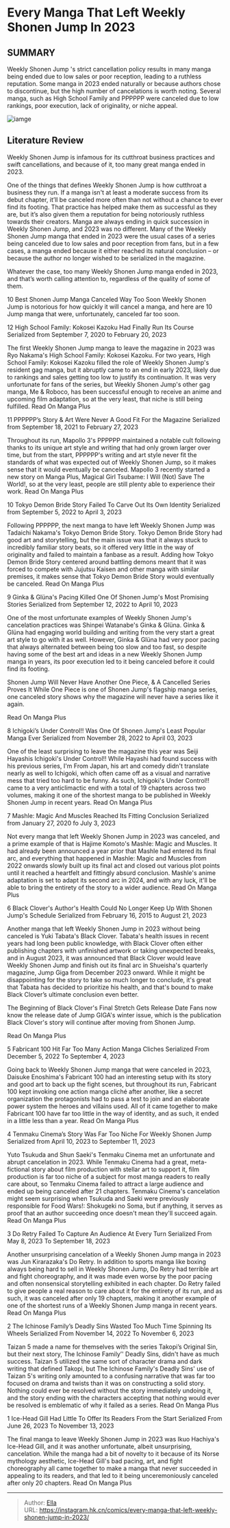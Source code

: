 # Every Manga That Left Weekly Shonen Jump In 2023


## SUMMARY 


Weekly Shonen Jump
&#39;s strict cancellation policy results in many manga being ended due to low sales or poor reception, leading to a ruthless reputation. 
 Some manga in 2023 ended naturally or because authors chose to discontinue, but the high number of cancelations is worth noting. 
 Several manga, such as 
High School Family
 and 
PPPPPP
 were canceled due to low rankings, poor execution, lack of originality, or niche appeal. 

![iamge](https://static1.srcdn.com/wordpress/wp-content/uploads/2023/12/ginka-gluna-black-clover-ichigokis-under-control.jpg)

## Literature Review

Weekly Shonen Jump is infamous for its cutthroat business practices and swift cancellations, and because of it, too many great manga ended in 2023.




One of the things that defines Weekly Shonen Jump is how cutthroat a business they run. If a manga isn&#39;t at least a moderate success from its debut chapter, it’ll be canceled more often than not without a chance to ever find its footing. That practice has helped make them as successful as they are, but it’s also given them a reputation for being notoriously ruthless towards their creators.
Manga are always ending in quick succession in Weekly Shonen Jump, and 2023 was no different. Many of the Weekly Shonen Jump manga that ended in 2023 were the usual cases of a series being canceled due to low sales and poor reception from fans, but in a few cases, a manga ended because it either reached its natural conclusion – or because the author no longer wished to be serialized in the magazine.
        

Whatever the case, too many Weekly Shonen Jump manga ended in 2023, and that’s worth calling attention to, regardless of the quality of some of them.
            
 
 10 Best Shonen Jump Manga Canceled Way Too Soon 
Weekly Shonen Jump is notorious for how quickly it will cancel a manga, and here are 10 Jump manga that were, unfortunately, canceled far too soon.












 








 12  High School Family: Kokosei Kazoku Had Finally Run Its Course 
Serialized from September 7, 2020 to February 20, 2023
        

The first Weekly Shonen Jump manga to leave the magazine in 2023 was Ryo Nakama&#39;s High School Family: Kokosei Kazoku. For two years, High School Family: Kokosei Kazoku filled the role of Weekly Shonen Jump&#39;s resident gag manga, but it abruptly came to an end in early 2023, likely due to rankings and sales getting too low to justify its continuation. It was very unfortunate for fans of the series, but Weekly Shonen Jump&#39;s other gag manga, Me &amp; Roboco, has been successful enough to receive an anime and upcoming film adaptation, so at the very least, that niche is still being fulfilled.
Read On Manga Plus





 11  PPPPPP’s Story &amp; Art Were Never A Good Fit For the Magazine 
Serialized from September 18, 2021 to February 27, 2023
        

 Throughout its run, Mapollo 3&#39;s PPPPPP maintained a notable cult following thanks to its unique art style and writing that had only grown larger over time, but from the start, PPPPPP&#39;s writing and art style never fit the standards of what was expected out of Weekly Shonen Jump, so it makes sense that it would eventually be canceled. Mapollo 3 recently started a new story on Manga Plus, Magical Girl Tsubame: I Will (Not) Save The World!, so at the very least, people are still plenty able to experience their work.
Read On Manga Plus





 10  Tokyo Demon Bride Story Failed To Carve Out Its Own Identity 
Serialized from September 5, 2022 to April 3, 2023
        

Following PPPPPP, the next manga to have left Weekly Shonen Jump was Tadaichi Nakama&#39;s Tokyo Demon Bride Story. Tokyo Demon Bride Story had good art and storytelling, but the main issue was that it always stuck to incredibly familiar story beats, so it offered very little in the way of originality and failed to maintain a fanbase as a result. Adding how Tokyo Demon Bride Story centered around battling demons meant that it was forced to compete with Jujutsu Kaisen and other manga with similar premises, it makes sense that Tokyo Demon Bride Story would eventually be canceled.
Read On Manga Plus





 9  Ginka &amp; Glüna&#39;s Pacing Killed One Of Shonen Jump&#39;s Most Promising Stories 
Serialized from September 12, 2022 to April 10, 2023


 







One of the most unfortunate examples of Weekly Shonen Jump&#39;s cancelation practices was Shinpei Watanabe&#39;s Ginka &amp; Glüna. Ginka &amp; Glüna had engaging world building and writing from the very start a great art style to go with it as well. However, Ginka &amp; Glüna had very poor pacing that always alternated between being too slow and too fast, so despite having some of the best art and ideas in a new Weekly Shonen Jump manga in years, its poor execution led to it being canceled before it could find its footing.
            
 
 Shonen Jump Will Never Have Another One Piece, &amp; A Cancelled Series Proves It 
While One Piece is one of Shonen Jump&#39;s flagship manga series, one canceled story shows why the magazine will never have a series like it again.



Read On Manga Plus





 8  Ichigoki’s Under Control!! Was One Of Shonen Jump&#39;s Least Popular Manga Ever 
Serialized from November 28, 2022 to April 03, 2023
        

One of the least surprising to leave the magazine this year was Seiji Hayashis Ichigoki&#39;s Under Control!! While Hayashi had found success with his previous series, I&#39;m From Japan, his art and comedy didn&#39;t translate nearly as well to Ichigoki, which often came off as a visual and narrative mess that tried too hard to be funny. As such, Ichigoki&#39;s Under Control!! came to a very anticlimactic end with a total of 19 chapters across two volumes, making it one of the shortest manga to be published in Weekly Shonen Jump in recent years.
Read On Manga Plus





 7  Mashle: Magic And Muscles Reached Its Fitting Conclusion 
Serialized from January 27, 2020 fo July 3, 2023


 







Not every manga that left Weekly Shonen Jump in 2023 was canceled, and a prime example of that is Hajime Komoto&#39;s Mashle: Magic and Muscles. It had already been announced a year prior that Mashle had entered its final arc, and everything that happened in Mashle: Magic and Muscles from 2022 onwards slowly built up its final act and closed out various plot points until it reached a heartfelt and fittingly absurd conclusion. Mashle&#39;s anime adaptation is set to adapt its second arc in 2024, and with any luck, it&#39;ll be able to bring the entirety of the story to a wider audience.
Read On Manga Plus





 6  Black Clover&#39;s Author&#39;s Health Could No Longer Keep Up With Shonen Jump&#39;s Schedule 
Serialized from February 16, 2015 to August 21, 2023


 







Another manga that left Weekly Shonen Jump in 2023 without being canceled is Yuki Tabata&#39;s Black Clover. Tabata&#39;s health issues in recent years had long been public knowledge, with Black Clover often either publishing chapters with unfinished artwork or taking unexpected breaks, and in August 2023, it was announced that Black Clover would leave Weekly Shonen Jump and finish out its final arc in Shueisha&#39;s quarterly magazine, Jump Giga from December 2023 onward. While it might be disappointing for the story to take so much longer to conclude, it&#39;s great that Tabata has decided to prioritize his health, and that&#39;s bound to make Black Clover’s ultimate conclusion even better.
            
 
 The Beginning of Black Clover&#39;s Final Stretch Gets Release Date 
Fans now know the release date of Jump GIGA&#39;s winter issue, which is the publication Black Clover&#39;s story will continue after moving from Shonen Jump.



Read On Manga Plus





 5  Fabricant 100 Hit Far Too Many Action Manga Cliches 
Serialized From December 5, 2022 To September 4, 2023
        

Going back to Weekly Shonen Jump manga that were canceled in 2023, Daisuke Enoshima&#39;s Fabricant 100 had an interesting setup with its story and good art to back up the fight scenes, but throughout its run, Fabricant 100 kept invoking one action manga cliché after another, like a secret organization the protagonists had to pass a test to join and an elaborate power system the heroes and villains used. All of it came together to make Fabricant 100 have far too little in the way of identity, and as such, it ended in a little less than a year.
Read On Manga Plus





 4  Tenmaku Cinema’s Story Was Far Too Niche For Weekly Shonen Jump 
Serialized from April 10, 2023 to September 11, 2023
        

 Yuto Tsukuda and Shun Saeki&#39;s Tenmaku Cinema met an unfortunate and abrupt cancelation in 2023. While Tenmaku Cinema had a great, meta-fictional story about film production with stellar art to support it, film production is far too niche of a subject for most manga readers to really care about, so Tenmaku Cinema failed to attract a large audience and ended up being canceled after 21 chapters. Tenmaku Cinema&#39;s cancelation might seem surprising when Tsukuda and Saeki were previously responsible for Food Wars!: Shokugeki no Soma, but if anything, it serves as proof that an author succeeding once doesn&#39;t mean they&#39;ll succeed again.
Read On Manga Plus





 3  Do Retry Failed To Capture An Audience At Every Turn 
Serialized From May 8, 2023 To September 18, 2023
        

Another unsurprising cancelation of a Weekly Shonen Jump manga in 2023 was Jun Kirarazaka&#39;s Do Retry. In addition to sports manga like boxing always being hard to sell in Weekly Shonen Jump, Do Retry had terrible art and fight choreography, and it was made even worse by the poor pacing and often nonsensical storytelling exhibited in each chapter. Do Retry failed to give people a real reason to care about it for the entirety of its run, and as such, it was canceled after only 19 chapters, making it another example of one of the shortest runs of a Weekly Shonen Jump manga in recent years.
Read On Manga Plus





 2  The Ichinose Family’s Deadly Sins Wasted Too Much Time Spinning Its Wheels 
Serialized From November 14, 2022 To November 6, 2023
        

Taizan 5 made a name for themselves with the series Takopi’s Original Sin, but their next story, The Ichinose Family’&#39; Deadly Sins, didn&#39;t have as much success. Taizan 5 utilized the same sort of character drama and dark writing that defined Takopi, but The Ichinose Family&#39;s Deadly Sins&#39; use of Taizan 5&#39;s writing only amounted to a confusing narrative that was far too focused on drama and twists than it was on constructing a solid story. Nothing could ever be resolved without the story immediately undoing it, and the story ending with the characters accepting that nothing would ever be resolved is emblematic of why it failed as a series.
Read On Manga Plus





 1  Ice-Head Gill Had Little To Offer Its Readers From the Start 
Serialized From June 26, 2023 To November 13, 2023
        

The final manga to leave Weekly Shonen Jump in 2023 was Ikuo Hachiya&#39;s Ice-Head Gill, and it was another unfortunate, albeit unsurprising, cancelation. While the manga had a bit of novelty to it because of its Norse mythology aesthetic, Ice-Head Gill&#39;s bad pacing, art, and fight choreography all came together to make a manga that never succeeded in appealing to its readers, and that led to it being unceremoniously canceled after only 20 chapters.
Read On Manga Plus

---

> Author: [Ella](https://instagram.hk.cn/)  
> URL: https://instagram.hk.cn/comics/every-manga-that-left-weekly-shonen-jump-in-2023/  

